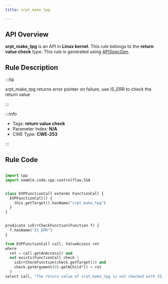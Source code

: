```yaml
---
title: srpt_make_tpg

---
```



## API Overview
**srpt_make_tpg** is an API in **Linux kernel**. This rule belongs to the **return value check** type. This rule is generated using [APISpecGen](../../tools/APISpecGen).
## Rule Description

:::tip

srpt_make_tpg returns error pointer on failure, use IS_ERR to check the return value

:::

:::info

- Tags: **return value check**
- Parameter Index: **N/A**
- CWE Type: **CWE-253**

:::

## Rule Code
```python

import cpp
import semmle.code.cpp.controlflow.SSA


class EVPFunctionCall extends FunctionCall {
  EVPFunctionCall() {
    this.getTarget().hasName("srpt_make_tpg")
  }
}


predicate isErrCheckFunction(Function f) {
  f.hasName("IS_ERR") 
}

from EVPFunctionCall call, ValueAccess ret
where
  ret = call.getAnAccess() and
  not exists(FunctionCall check |
    isErrCheckFunction(check.getTarget()) and
    check.getArgument(0).getAChild*() = ret
  )
select call, "The return value of srpt_make_tpg is not checked with IS_ERR."
    
```